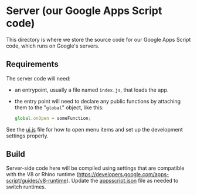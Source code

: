 # Server (our Google Apps Script code)

This directory is where we store the source code for our Google Apps Script code, which runs on Google's servers.

## Requirements

The server code will need:

- an entrypoint, usually a file named `index.js`, that loads the app.
- the entry point will need to declare any public functions by attaching them to the "`global`" object, like this:

  ```javascript
  global.onOpen = someFunction;
  ```

See the [ui.js](./ui.js) file for how to open menu items and set up the development settings properly.

## Build

Server-side code here will be compiled using settings that are compatible with the V8 or Rhino runtime (<https://developers.google.com/apps-script/guides/v8-runtime>). Update the [appsscript.json](../../appsscript.json) file as needed to switch runtimes.
